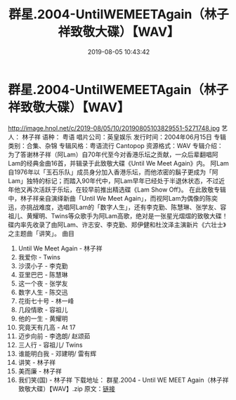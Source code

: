 ﻿---
title: 群星.2004-UntilWEMEETAgain（林子祥致敬大碟）【WAV】
date: 2019-08-05 10:43:42
categories: WAV车载音乐、镜像
tags: 国语流行
---
# 群星.2004-UntilWEMEETAgain（林子祥致敬大碟）【WAV】

http://image.hnol.net/c/2019-08/05/10/20190805103829551-5271748.jpg
艺人：
林子祥
语种：
粤语
唱片公司：英皇娱乐
发行时间：2004年06月15日
专辑类别：合集、杂锦
专辑风格：粤语流行 Cantopop
资源格式：WAV
专辑介绍：
为了答谢林子祥（阿Lam）自70年代至今对香港乐坛之贡献，一众后辈翻唱阿Lam的经典金曲16首，并辑录于此致敬大碟《Until We
Meet Again》内。
阿Lam自1976年以「玉石乐队」成员身分加入香港乐坛，而他浓密的鬍子更成为「阿Lam」独特的标记；而踏入90年代中，阿Lam早年已经处于半退休状态，不过近年他又再次活跃于乐坛，在较早前推出精选碟《Lam
Show Off》。
在此致敬专辑中，林子祥亲自演绎新曲「Until We Meet
Again」，而视阿Lam为偶像的陈奕迅，亦挑战难度，选唱阿Lam的「数字人生」，还有李克勤、陈慧琳、张学友、容祖儿、黄耀明、Twins等众歌手为阿Lam高歌，绝对是一张星光熠熠的致敬大碟！碟内率先收录了由阿Lam、许志安、李克勤、郑伊健和杜汶泽主演新片《六壮士》之主题曲「讲笑」。
曲目
01. Until We Meet Again - 林子祥
02. 我爱你 - Twins
03. 沙漠小子 - 李克勤
04. 亚里巴巴 - 陈慧琳
05. 这一个夜 - 张学友
06. 数字人生 - 陈交迅
07. 花街七十号 - 林一峰
08. 几段情歌 - 容祖儿
09. 他的一生 - 黄耀明
10. 究竟天有几高 - At 17
11. 迈步向前 - 李逸朗/ 赵颂茹
12. 三人行 - 容祖儿/ Twins
13. 谁能明白我 - 邓建明/ 雷有辉
14. 讲笑 - 林子祥
15. 美而廉 - 林子祥
16. 我们笑(国) - 林子祥
下载地址：
群星.2004 - Until WE MEET Again（林子祥致敬大碟）【WAV】.zip
原文：[链接](https://blog.sina.com.cn/s/blog_1647c7e7601030f5z.html)